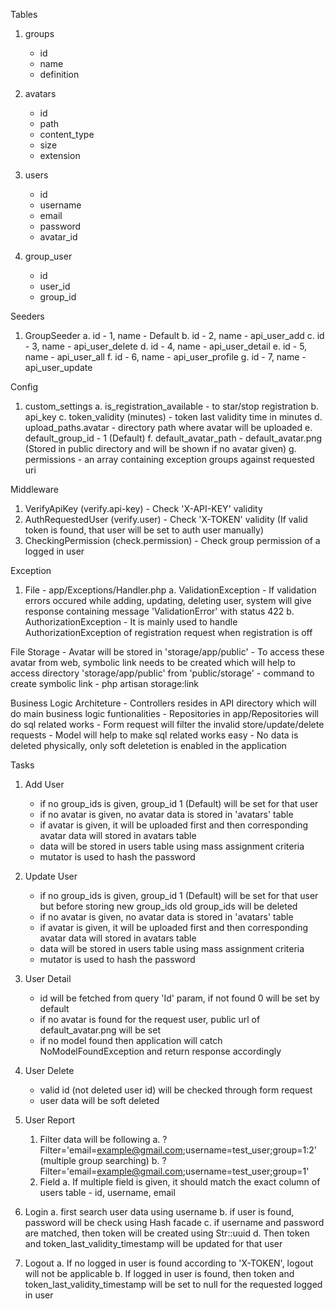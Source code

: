 Tables

1. groups
    - id
    - name
    - definition

2. avatars
    - id
    - path
    - content_type
    - size
    - extension

3. users
    - id
    - username
    - email
    - password
    - avatar_id

4. group_user
    - id
    - user_id
    - group_id




Seeders

1. GroupSeeder
    a. id - 1, name - Default
    b. id - 2, name - api_user_add
    c. id - 3, name - api_user_delete
    d. id - 4, name - api_user_detail
    e. id - 5, name - api_user_all
    f. id - 6, name - api_user_profile
    g. id - 7, name - api_user_update



Config

1. custom_settings
    a. is_registration_available - to star/stop registration
    b. api_key
    c. token_validity (minutes) - token last validity time in minutes
    d. upload_paths.avatar - directory path where avatar will be uploaded
    e. default_group_id - 1 (Default)
    f. default_avatar_path - default_avatar.png (Stored in public directory and will be shown if no avatar given)
    g. permissions - an array containing exception groups against requested uri



Middleware

1. VerifyApiKey (verify.api-key) - Check 'X-API-KEY' validity
2. AuthRequestedUser (verify.user) - Check 'X-TOKEN' validity (If valid token is found, that user will be set to auth user manually)
3. CheckingPermission (check.permission) - Check group permission of a logged in user



Exception

1. File - app/Exceptions/Handler.php
    a. ValidationException - If validation errors occured while adding, updating, deleting user, system will give response containing message 'ValidationError' with    status 422
    b. AuthorizationException - It is mainly used to handle AuthorizationException of registration request when registration is off



File Storage
    - Avatar will be stored in 'storage/app/public'
    - To access these avatar from web, symbolic link needs to be created which will help to access directory 'storage/app/public' from 'public/storage'
    - command to create symbolic link - php artisan storage:link



Business Logic Architeture
    - Controllers resides in API directory which will do main business logic funtionalities
    - Repositories in app/Repositories will do sql related works
    - Form request will filter the invalid store/update/delete requests
    - Model will help to make sql related works easy
    - No data is deleted physically, only soft deletetion is enabled in the application



Tasks 

1. Add User 
    - if no group_ids is given, group_id 1 (Default) will be set for that user
    - if no avatar is given, no avatar data is stored in 'avatars' table
    - if avatar is given, it will be uploaded first and then corresponding avatar data will stored in avatars table
    - data will be stored in users table using mass assignment criteria
    - mutator is used to hash the password

2.  Update User 
    - if no group_ids is given, group_id 1 (Default) will be set for that user but before storing new group_ids old group_ids will be deleted
    - if no avatar is given, no avatar data is stored in 'avatars' table
    - if avatar is given, it will be uploaded first and then corresponding avatar data will stored in avatars table
    - data will be stored in users table using mass assignment criteria
    - mutator is used to hash the password

3. User Detail
    - id will be fetched from query 'Id' param, if not found 0 will be set by default
    - if no avatar is found for the request user, public url of default_avatar.png will be set
    - if no model found then application will catch NoModelFoundException and return response accordingly 

4. User Delete
    - valid id (not deleted user id) will be checked through form request
    - user data will be soft deleted

5. User Report
    1. Filter data will be following
        a. ?Filter='email=example@gmail.com;username=test_user;group=1:2' (multiple group searching)
        b. ?Filter='email=example@gmail.com;username=test_user;group=1'
    2. Field
        a. If multiple field is given, it should match the exact column of users table
            - id, username, email

6. Login
    a. first search user data using username
    b. if user is found, password will be check using Hash facade
    c. if username and password are matched, then token will be created using Str::uuid
    d. Then token and token_last_validity_timestamp will be updated for that user

7. Logout
    a. If no logged in user is found according to 'X-TOKEN', logout will not be applicable
    b. If logged in user is found, then token and token_last_validity_timestamp will be set to null for the requested logged in user